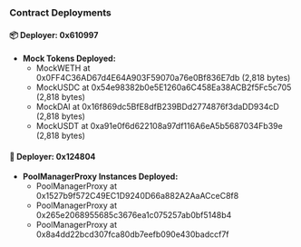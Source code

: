 
### Contract Deployments

#### 📦 Deployer: 0x610997

- **Mock Tokens Deployed:**
  - MockWETH at 0x0FF4C36AD67d4E64A903F59070a76e0Bf836E7db (2,818 bytes)
  - MockUSDC at 0x54e98382b0e5E1260a6C458Ea38ACB2f5Fc5c705 (2,818 bytes)
  - MockDAI at 0x16f869dc5BfE8dfB239BDd2774876f3daDD934cD (2,818 bytes)
  - MockUSDT at 0xa91e0f6d622108a97df116A6eA5b5687034Fb39e (2,818 bytes)

#### 🧩 Deployer: 0x124804

- **PoolManagerProxy Instances Deployed:**
  - PoolManagerProxy at 0x1527b9f572C49EC1D9240D66a882A2AaACceC8f8
  - PoolManagerProxy at 0x265e2068955685c3676ea1c075257ab0bf5148b4
  - PoolManagerProxy at 0x8a4dd22bcd307fca80db7eefb090e430badccf7f
